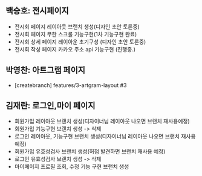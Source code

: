 ## 백승호: 전시페이지

- 전시회 페이지 레이아웃 브랜치 생성(디자인 초안 토론중)
- 전시회 페이지 무한 스크롤 기능구현(1차 기능구현 완료)
- 전시회 상세 페이지 레이아운 초기구성 (디자인 초안 토론중)
- 전시회 작성 페이지 카카오 주소 api 기능구현 (진행중.)

## 박영찬: 아트그램 페이지

- [createbranch] features/3-artgram-layout #3

## 김재란: 로그인,마이 페이지

- 회원가입 레이아웃 브랜치 생성(디자이너님 레이아웃 나오면 브랜치 재사용예정)
- 회원가입 기능구현 브랜치 생성 -> 삭제
- 로그인 레이아웃, 기능구현 브랜치 생성(디자이너님 레이아웃 나오면 브랜치 재사용예정)
- 회원가입 유효성검사 브랜치 생성(허점 발견하면 브랜치 재사용 예정)
- 로그인 유효성검사 브랜치 생성 -> 삭제
- 마이페이지 프로필 조회, 수정 기능 구현 브랜치 생성
